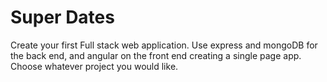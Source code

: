 Super Dates
===========

Create your first Full stack web application.  Use express and mongoDB for the back end, and angular on the front end creating a single page app.  Choose whatever project you would like.
